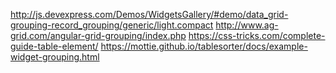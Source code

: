 http://js.devexpress.com/Demos/WidgetsGallery/#demo/data_grid-grouping-record_grouping/generic/light.compact
http://www.ag-grid.com/angular-grid-grouping/index.php
https://css-tricks.com/complete-guide-table-element/
https://mottie.github.io/tablesorter/docs/example-widget-grouping.html
